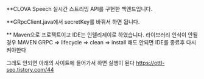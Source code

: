 **CLOVA Speech 실시간 스트리밍 API를 구현한 백엔드입니다.

**GRpcClient.java에서 secretKey를 바꿔서 하면 됩니다.

** Maven으로 프로젝트이고 IDE는 인텔리제이로 하였습니다. 라이브러리 인식이 안될 경우 MAVEN GRPC => lifecycle => clean => install 해도 안되면 IDE를 종료후 다시 켜야한다

그래도 안되면 아래의 사이트에 들어가서 하면 실행이 된다 https://ottl-seo.tistory.com/44
